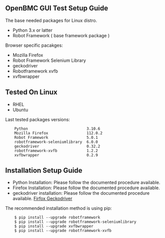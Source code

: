 ## OpenBMC GUI Test Setup Guide

The base needed packages for Linux distro.
- Python 3.x or latter
- Robot Framework ( base framework package )

Browser specific pacakges:
- Mozilla Firefox
- Robot Framework Selenium Library
- geckodriver
- Robotframework xvfb
- xvfbwrapper

## Tested On Linux
- RHEL
- Ubuntu

Last tested packages versions:
```
    Python                          3.10.6
    Mozilla Firefox                 112.0.2
    Robot Framework                 5.0.1
    robotframework-seleniumlibrary  6.0.0
    geckodriver                     0.32.2
    robotframework-xvfb             1.2.2
    xvfbwrapper                     0.2.9
```

## Installation Setup Guide

- Python Installation: Please follow the documented procedure available.
- Firefox Installation: Please follow the documented procedure available.
- geckodriver installation: Please follow the documented procedure available.
  [Firfox Geckodriver](https://github.com/mozilla/geckodriver/releases)

The recommended installation method is using pip:
```
    $ pip install --upgrade robotframework
    $ pip install --upgrade robotframework-seleniumlibrary
    $ pip install --upgrade xvfbwrapper
    $ pip install --upgrade robotframework-xvfb
```

